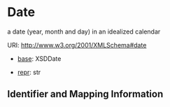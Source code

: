 # Date

a date (year, month and day) in an idealized calendar

URI: http://www.w3.org/2001/XMLSchema#date

* [base](https://w3id.org/linkml/base): XSDDate


* [repr](https://w3id.org/linkml/repr): str




## Identifier and Mapping Information







